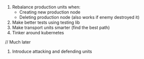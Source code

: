 1. Rebalance production units when:
    - Creating new production node
    - Deleting production node (also works if enemy destroyed it)
3. Make better tests using testing lib
4. Make transport units smarter (find the best path)
5. Tinker around kubernetes

// Much later
1. Introduce attacking and defending units